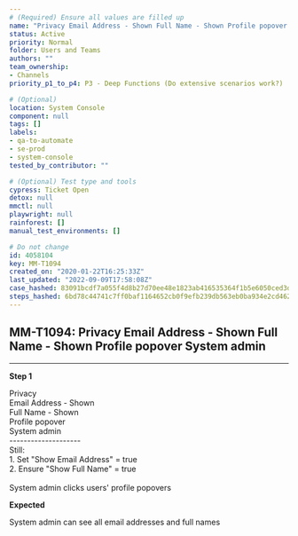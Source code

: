 ```yaml
---
# (Required) Ensure all values are filled up
name: "Privacy Email Address - Shown Full Name - Shown Profile popover System admin"
status: Active
priority: Normal
folder: Users and Teams
authors: ""
team_ownership:
- Channels
priority_p1_to_p4: P3 - Deep Functions (Do extensive scenarios work?)

# (Optional)
location: System Console
component: null
tags: []
labels:
- qa-to-automate
- se-prod
- system-console
tested_by_contributor: ""

# (Optional) Test type and tools
cypress: Ticket Open
detox: null
mmctl: null
playwright: null
rainforest: []
manual_test_environments: []

# Do not change
id: 4058104
key: MM-T1094
created_on: "2020-01-22T16:25:33Z"
last_updated: "2022-09-09T17:58:08Z"
case_hashed: 83091bcdf7a055f4d8b27d70ee48e1823ab416535364f1b5e6050ced3db753bbd3daf861e7ae27eff7f502ab9b7a84a6
steps_hashed: 6bd78c44741c7ff0baf1164652cb0f9efb239db563eb0ba934e2cd4626c4f2dd28be4fc7b46bbd8f10fb7f2c2a47289f
---
```


<!-- (Auto-generated) Based on frontmatter's "key" and "name" -->

## MM-T1094: Privacy Email Address - Shown Full Name - Shown Profile popover System admin

---

**Step 1**

Privacy\
Email Address - Shown\
Full Name - Shown\
Profile popover\
System admin\
\--------------------\
Still:\
1\. Set "Show Email Address" = true\
2\. Ensure "Show Full Name" = true\
\
System admin clicks users' profile popovers

**Expected**

System admin can see all email addresses and full names
